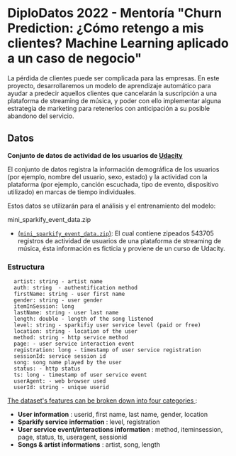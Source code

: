 # DiploDatos 2022 - Mentoría "Churn Prediction: ¿Cómo retengo a mis clientes? Machine Learning aplicado a un caso de negocio"

La pérdida de clientes puede ser complicada para las empresas. En este proyecto, desarrollaremos un modelo de aprendizaje automático para ayudar a predecir aquellos clientes que cancelarán la suscripción a una plataforma de streaming de música, y poder con ello implementar alguna estrategia de marketing para retenerlos con anticipación a su posible abandono del servicio.


## Datos

**Conjunto de datos de actividad de los usuarios de [Udacity](https://www.udacity.com/) <br>**

El conjunto de datos registra la información demográfica de los usuarios (por ejemplo, nombre del usuario, sexo, estado) y la actividad con la plataforma (por ejemplo, canción escuchada, tipo de evento, dispositivo utilizado) en marcas de tiempo individuales.

Estos datos se utilizarán para el análisis y el entrenamiento del modelo:

mini_sparkify_event_data.zip
+ [(```mini_sparkify_event_data.zip```)](data/raw/mini_sparkify_event_data.zip): El cual contiene zipeados 543705 registros de actividad de usuarios de una plataforma de streaming de música, ésta información es ficticia y proviene de un curso de Udacity.

### Estructura

```
  artist: string - artist name
  auth: string  - authentification method
  firstName: string - user first name
  gender: string - user gender
  itemInSession: long
  lastName: string - user last name
  length: double - length of the song listened
  level: string - sparkifiy user service level (paid or free)
  location: string - location of the user
  method: string - http service method
  page: - user service interaction event 
  registration: long - timestamp of user service registration 
  sessionId: service session id
  song: song name played by the user
  status: - http status
  ts: long - timestamp of user service event 
  userAgent: - web browser used
  userId: string - unique userid 
```
<ins>The dataset's features can be broken down into four categories </ins>:
  * **User information** : userid, first name, last name, gender, location
  * **Sparkify service information** : level, registration
  * **User service event/interactions information** : method, iteminsession, page, status, ts, useragent, sessionid
  * **Songs & artist informations** : artist, song, length
  
